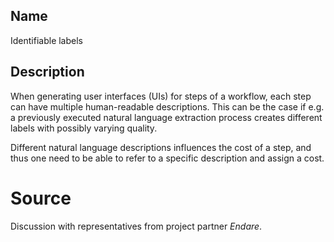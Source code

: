
## Name

Identifiable labels

## Description

When generating user interfaces (UIs) for steps of a workflow,
each step can have multiple human-readable descriptions.
This can be the case if e.g. a previously executed natural language extraction process
creates different labels with possibly varying quality.

Different natural language descriptions influences the cost of a step,
and thus one need to be able to refer to a specific description and assign a cost.

# Source

Discussion with representatives from project partner *Endare*.

